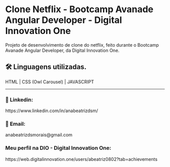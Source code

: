 # Clone Netflix - Bootcamp Avanade Angular Developer - Digital Innovation One

<p>Projeto de desenvolvimento de clone do netflix, feito durante o Bootcamp Avanade Angular Developer, da Digital Innovation One.</p>

<h2>🛠️ Linguagens utilizadas.</h2>
HTML | CSS (Owl Carousel) | JAVASCRIPT

<hr>

<h3>🔗 Linkedin: </h3>
https://www.linkedin.com/in/anabeatrizdsm/

<h3>📧 Email:</h3>
anabeatrizdsmorais@gmail.com

<h3>Meu perfil na DIO - Digital Innovation One: </h3>
https://web.digitalinnovation.one/users/abeatriz0802?tab=achievements
